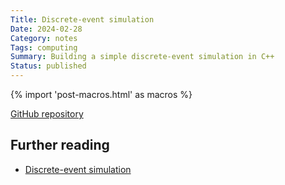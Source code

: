 ```yaml
---
Title: Discrete-event simulation
Date: 2024-02-28
Category: notes
Tags: computing
Summary: Building a simple discrete-event simulation in C++
Status: published
---
```


{% import 'post-macros.html' as macros %}


[GitHub repository](https://github.com/jameshanlon/discrete-event-simulator)

## Further reading

- [Discrete-event simulation][DES]

[DES]: https://en.wikipedia.org/wiki/Discrete-event_simulation
